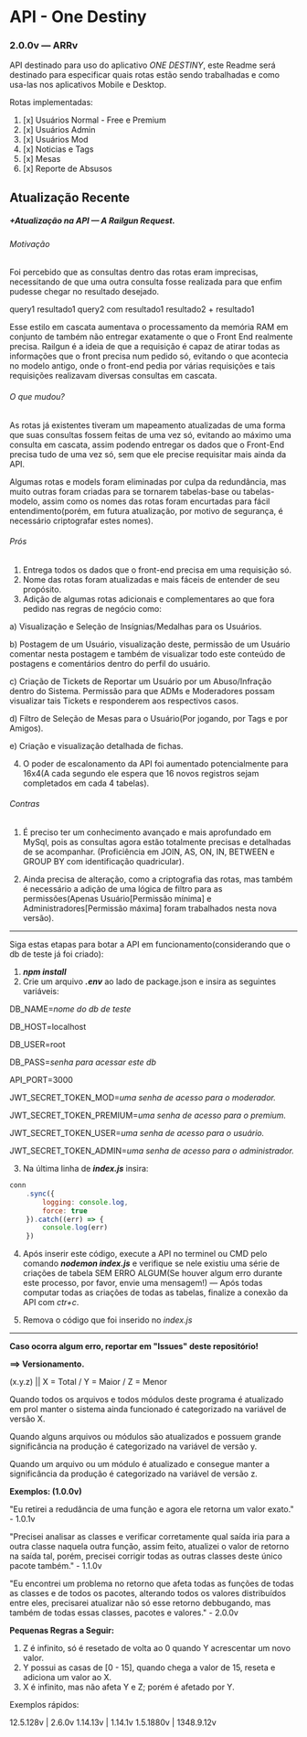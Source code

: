 # API - One Destiny

### 2.0.0v — **ARRv**

API destinado para uso do aplicativo *ONE DESTINY*, este Readme será destinado para especificar quais rotas estão sendo trabalhadas e como usa-las nos aplicativos Mobile e Desktop. 

Rotas implementadas:

1. [x] Usuários Normal - Free e Premium
2. [x] Usuários Admin
3. [x] Usuários Mod
4. [x] Noticias e Tags
5. [x] Mesas
6. [x] Reporte de Absusos

## Atualização Recente

##### +Atualização na API — A Railgun Request.

###### Motivação

Foi percebido que as consultas dentro das rotas eram imprecisas, necessitando de que uma outra consulta fosse realizada para que enfim pudesse chegar no resultado desejado.

query1
  resultado1
    query2 com resultado1
      resultado2 + resultado1

Esse estilo em cascata aumentava o processamento da memória RAM em conjunto de também não entregar exatamente o que o Front End realmente precisa. Railgun é a ideia de que a requisição é capaz de atirar todas as informações que o front precisa num pedido só, evitando o que acontecia no modelo antigo, onde o front-end pedia por várias requisições e tais requisições realizavam diversas consultas em cascata.

###### O que mudou?

As rotas já existentes tiveram um mapeamento atualizadas de uma forma que suas consultas fossem feitas de uma vez só, evitando ao máximo uma consulta em cascata, assim podendo entregar os dados que o Front-End precisa tudo de uma vez só, sem que ele precise requisitar mais ainda da API.

Algumas rotas e models foram eliminadas por culpa da redundância, mas muito outras foram criadas para se tornarem tabelas-base ou tabelas-modelo, assim como os nomes das rotas foram encurtadas para fácil entendimento(porém, em futura atualização, por motivo de segurança, é necessário criptografar estes nomes).

###### Prós

1. Entrega todos os dados que o front-end precisa em uma requisição só. 
2. Nome das rotas foram atualizadas e mais fáceis de entender de seu propósito.
3. Adição de algumas rotas adicionais e complementares ao que fora pedido nas regras de negócio como: 

a) Visualização e Seleção de Insígnias/Medalhas para os Usuários.

b) Postagem de um Usuário, visualização deste, permissão de um Usuário comentar nesta postagem e também de visualizar todo este conteúdo de postagens e comentários dentro do perfil do usuário.

c) Criação de Tickets de Reportar um Usuário por um Abuso/Infração dentro do Sistema. Permissão para que ADMs e Moderadores possam visualizar tais Tickets e responderem aos respectivos casos.

d) Filtro de Seleção de Mesas para o Usuário(Por jogando, por Tags e por Amigos).

e) Criação e visualização detalhada de fichas.

4. O poder de escalonamento da API foi aumentado potencialmente para 16x4(A cada segundo ele espera que 16 novos registros sejam completados em cada 4 tabelas).

###### Contras

1. É preciso ter um conhecimento avançado e mais aprofundado em MySql, pois as consultas agora estão totalmente precisas e detalhadas de se acompanhar. (Proficiência em JOIN, AS, ON, IN, BETWEEN e GROUP BY com identificação quadricular).

2. Ainda precisa de alteração, como a criptografia das rotas, mas também é necessário a adição de uma lógica de filtro para as permissões(Apenas Usuário[Permissão mínima] e Administradores[Permissão máxima] foram trabalhados nesta nova versão).

___________________________________________________

Siga estas etapas para botar a API em funcionamento(considerando que o db de teste já foi criado):  

1. ***npm install***
2. Crie um arquivo ***.env*** ao lado de package.json e insira as seguintes variáveis:

DB_NAME=*nome do db de teste*

DB_HOST=localhost

DB_USER=root

DB_PASS=*senha para acessar este db*

API_PORT=3000

JWT_SECRET_TOKEN_MOD=*uma senha de acesso para o moderador.*

JWT_SECRET_TOKEN_PREMIUM=*uma senha de acesso para o premium.*

JWT_SECRET_TOKEN_USER=*uma senha de acesso para o usuário.*

JWT_SECRET_TOKEN_ADMIN=*uma senha de acesso para o administrador.*

3. Na última linha de ***index.js*** insira:

~~~javascript
conn
    .sync({
        logging: console.log,
        force: true
    }).catch((err) => {
        console.log(err)
    })
~~~

4. Após inserir este código, execute a API no terminel ou CMD pelo comando ***nodemon index.js*** e verifique se nele existiu uma série de criações de tabela SEM ERRO ALGUM(Se houver algum erro durante este processo, por favor, envie uma mensagem!) — Após todas computar todas as criações de todas as tabelas, finalize a conexão da API com *ctr+c*.

5. Remova o código que foi inserido no *index.js*

___________________________________________________



**Caso ocorra algum erro, reportar em "Issues" deste repositório!**



**==> Versionamento.**

(x.y.z) || X = Total / Y = Maior / Z = Menor

Quando todos os arquivos e todos módulos deste programa é atualizado em prol manter o sistema ainda funcionado é categorizado na variável de versão X.

Quando alguns arquivos ou módulos são atualizados e possuem grande significância na produção é categorizado na variável de versão y.

Quando um arquivo ou um módulo é atualizado e consegue manter a significância da produção é categorizado na variável de versão z.

**Exemplos: (1.0.0v)**

"Eu retirei a redudância de uma função e agora ele retorna um valor exato." - 1.0.1v

"Precisei analisar as classes e verificar corretamente qual saída iria para a outra classe naquela outra função, assim feito, atualizei o valor de retorno na saída tal, porém, precisei corrigir todas as outras classes deste único pacote também." - 1.1.0v

"Eu encontrei um problema no retorno que afeta todas as funções de todas as classes e de todos os pacotes, alterando todos os valores distribuídos entre eles, precisarei atualizar não só esse retorno debbugando, mas também de todas essas classes, pacotes e valores." - 2.0.0v

**Pequenas Regras a Seguir:**

1. Z é infinito, só é resetado de volta ao 0 quando Y acrescentar um novo valor.
2. Y possui as casas de [0 - 15], quando chega a valor de 15, reseta e adiciona um valor ao X.
3. X é infinito, mas não afeta Y e Z; porém é afetado por Y.

Exemplos rápidos:

12.5.128v  |  2.6.0v
1.14.13v   |  1.14.1v
1.5.1880v  |  1348.9.12v